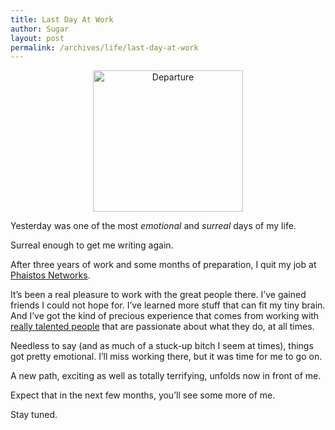 ```yaml
---
title: Last Day At Work
author: Sugar
layout: post
permalink: /archives/life/last-day-at-work
---
```

<p style="text-align: center;">
  <img class="aligncenter" src="http://farm1.static.flickr.com/47/140115572_d1eff7c94a_m.jpg" alt="Departure" width="240" height="226" />
</p>

Yesterday was one of the most *emotional* and *surreal* days of my life.

Surreal enough to get me writing again.

After three years of work and some months of preparation, I quit my job at [Phaistos Networks][1].

It&#8217;s been a real pleasure to work with the great people there. I&#8217;ve gained friends I could not hope for. I&#8217;ve learned more stuff that can fit my tiny brain. And I&#8217;ve got the kind of precious experience that comes from working with [really talented people][2] that are passionate about what they do, at all times.

Needless to say (and as much of a stuck-up bitch I seem at times), things got pretty emotional. I&#8217;ll miss working there, but it was time for me to go on.

A new path, exciting as well as totally terrifying, unfolds now in front of me.

Expect that in the next few months, you&#8217;ll see some more of me.

Stay tuned.

 [1]: http://www.phaistosnetworks.gr
 [2]: http://phaistosnetworks.gr/people
